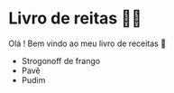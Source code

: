 # Livro de reitas :man_cook:

Olá ! Bem vindo ao meu livro de receitas :wave:

 - Strogonoff de frango
 - Pavê
 - Pudim


